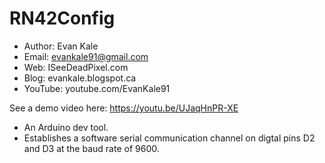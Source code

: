 # RN42Config
- Author: Evan Kale
- Email: evankale91@gmail.com
- Web: ISeeDeadPixel.com
- Blog: evankale.blogspot.ca
- YouTube: youtube.com/EvanKale91

See a demo video here:
https://youtu.be/UJaqHnPR-XE

- An Arduino dev tool.
- Establishes a software serial communication channel on digtal pins D2 and D3 at the baud rate of 9600.
